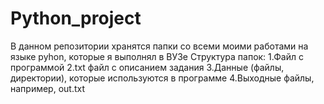# Python_project
В данном репозитории хранятся папки со всеми моими работами на языке pyhon, которые я выполнял в ВУЗе
Структура папок:
  1.Файл с программой
  2.txt файл с описанием задания
  3.Данные (файлы, директории), которые используются в программе
  4.Выходные файлы, например, out.txt
